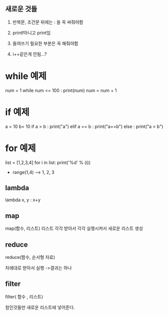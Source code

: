 ## 새로운 것들

1. 반복문, 조건문 뒤에는 : 을 꼭 써줘야함

2. printf아니고 print임

3. 들여쓰기 필요한 부분은 꼭 해줘야함

4. i++같은게 안됨...?

# while 예제

num = 1
while num <= 100 :
    print(num)
    num = num + 1
# if 예제
a = 10
b= 10
if a > b :
    print("a")
elif a == b :
    print("a==b")
else :
    print("a < b")


# for 예제

list = [1,2,3,4]
for i in list:
    print('%d' % (i))

* range(1,4) --> 1, 2, 3

## lambda
 lambda x, y : x+y

 ## map

 map(함수, 리스트)
 리스트 각각 받아서 각각 실행시켜서 새로운 리스트 생성

 ## reduce

 reduce(함수, 순서형 자료)

차례대로 받아서 실행 ->결과는 하나

## filter
 
filter( 함수 , 리스트)

참인것들만 새로운 리스트에 넣어준다.

